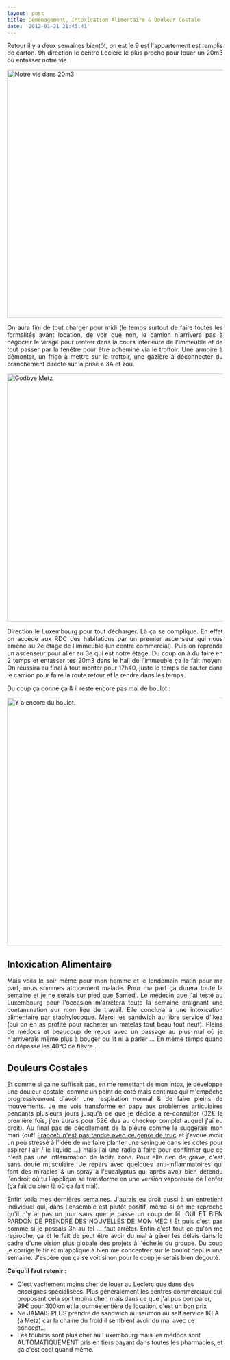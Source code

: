 ```yaml
---
layout: post
title: Déménagement, Intoxication Alimentaire & Douleur Costale
date: '2012-01-21 21:45:41'
---
```


<p style="text-align: justify;">Retour il y a deux semaines bientôt, on est le 9 est l'appartement est remplis de carton. 9h direction le centre Leclerc le plus proche pour louer un 20m3 où entasser notre vie.</p>
<p style="text-align: justify;"><a href="http://statigr.am/p/540192812_8528168"><img class="alignnone size-full wp-image-697" title="Notre vie dans 20m3" src="https://clawfire.net/wp-content/uploads/2012/01/72470bfa3c3f11e19e4a12313813ffc0_7-e1327190466278.jpg" alt="Notre vie dans 20m3" width="580" height="580" /></a></p>
<p style="text-align: justify;">On aura fini de tout charger pour midi (le temps surtout de faire toutes les formalités avant location, de voir que non, le camion n'arrivera pas à négocier le virage pour rentrer dans la cours intérieure de l'immeuble et de tout passer par la fenêtre pour être acheminé via le trottoir. Une armoire à démonter, un frigo à mettre sur le trottoir, une gazière à déconnecter du branchement directe sur la prise a 3A et zou.<!--more--></p>
<a href="http://statigr.am/p/540189088_8528168"><img class="alignnone" title="Godbye Metz" src="http://distilleryimage4.s3.amazonaws.com/203cf8423c3f11e19896123138142014_7.jpg" alt="Godbye Metz" width="580" height="580" /></a>
<p style="text-align: justify;">Direction le Luxembourg pour tout décharger. Là ça se complique. En effet on accède aux RDC des habitations par un premier ascenseur qui nous amène au 2e étage de l'immeuble (un centre commercial). Puis on reprends un ascenseur pour aller au 3e qui est notre étage. Du coup on à du faire en 2 temps et entasser tes 20m3 dans le hall de l'immeuble ça le fait moyen. On réussira au final à tout monter pour 17h40, juste le temps de sauter dans le camion pour faire la route retour et le rendre dans les temps.</p>
<p style="text-align: justify;">Du coup ça donne ça &amp; il reste encore pas mal de boulot :</p>
<a href="http://statigr.am/p/549315706_8528168"><img class="alignnone" title="Y a encore du boulot." src="http://distilleryimage10.s3.amazonaws.com/e90db50a3dec11e180c9123138016265_7.jpg" alt="Y a encore du boulot." width="580" height="580" /></a>
<h2 style="text-align: justify;">Intoxication Alimentaire</h2>
<p style="text-align: justify;">Mais voila le soir même pour mon homme et le lendemain matin pour ma part, nous sommes atrocement malade. Pour ma part ça durera toute la semaine et je ne serais sur pied que Samedi. Le médecin que j'ai testé au Luxembourg pour l'occasion m'arrêtera toute la semaine craignant une contamination sur mon lieu de travail. Elle conclura à une intoxication alimentaire par staphylocoque. Merci les sandwich au libre service d'Ikea (oui on en as profité pour racheter un matelas tout beau tout neuf). Pleins de médocs et beaucoup de repos avec un passage au plus mal où je n'arriverais même plus à bouger du lit ni à parler ... En même temps quand on dépasse les 40°C de fièvre ...</p>

<h2 style="text-align: justify;">Douleurs Costales</h2>
<p style="text-align: justify;">Et comme si ça ne suffisait pas, en me remettant de mon intox, je développe une douleur costale, comme un point de coté mais continue qui m'empêche progressivement d'avoir une respiration normal &amp; de faire pleins de mouvements. Je me vois transformé en papy aux problèmes articulaires pendants plusieurs jours jusqu'à ce que je décide à re-consulter (32€ la première fois, j'en aurais pour 52€ dus au checkup complet auquel j'ai eu droit). Au final pas de décollement de la plèvre comme le suggérais mon mari (ouf! <a href="http://www.france5.fr/sante/dossier/maladie/les-poumons/le-decollement-de-la-plevre" target="_blank">France5 n'est pas tendre avec ce genre de truc</a> et j'avoue avoir un peu stressé à l'idée de me faire planter une seringue dans les cotes pour aspirer l'air / le liquide ...) mais j'ai une radio à faire pour confirmer que ce n'est pas une inflammation de ladite zone. Pour elle rien de grâve, c'est sans doute musculaire. Je repars avec quelques anti-inflammatoires qui font des miracles &amp; un spray à l'eucalyptus qui après avoir bien détendu l'endroit où tu l'applique se transforme en une version vaporeuse de l'enfer (ça fait du bien là où ça fait mal).</p>
<p style="text-align: justify;">Enfin voila mes dernières semaines. J'aurais eu droit aussi à un entretient individuel qui, dans l'ensemble est plutôt positif, même si on me reproche qu'il n'y ai pas un jour sans que je passe un coup de fil. OUI ET BIEN PARDON DE PRENDRE DES NOUVELLES DE MON MEC ! Et puis c'est pas comme si je passais 3h au tel ... faut arrêter. Enfin c'est tout ce qu'on me reproche, ça et le fait de peut être avoir du mal à gérer les délais dans le cadre d'une vision plus globale des projets à l'échelle du groupe. Du coup je corrige le tir et m'applique à bien me concentrer sur le boulot depuis une semaine. J'espère que ça se voit sinon pour le coup je serais bien dégouté.</p>
<p style="text-align: justify;"><strong>Ce qu'il faut retenir :</strong></p>

<ul>
	<li>C'est vachement moins cher de louer au Leclerc que dans des enseignes spécialisées. Plus généralement les centres commerciaux qui proposent cela sont moins cher, mais dans ce que j'ai pus comparer, 99€ pour 300km et la journée entière de location, c'est un bon prix</li>
	<li>Ne JAMAIS PLUS prendre de sandwich au saumon au self service IKEA (à Metz) car la chaine du froid il semblent avoir du mal avec ce concept...</li>
	<li>Les toubibs sont plus cher au Luxembourg mais les médocs sont AUTOMATIQUEMENT pris en tiers payant dans toutes les pharmacies, et ça c'est cool quand même.</li>
</ul>